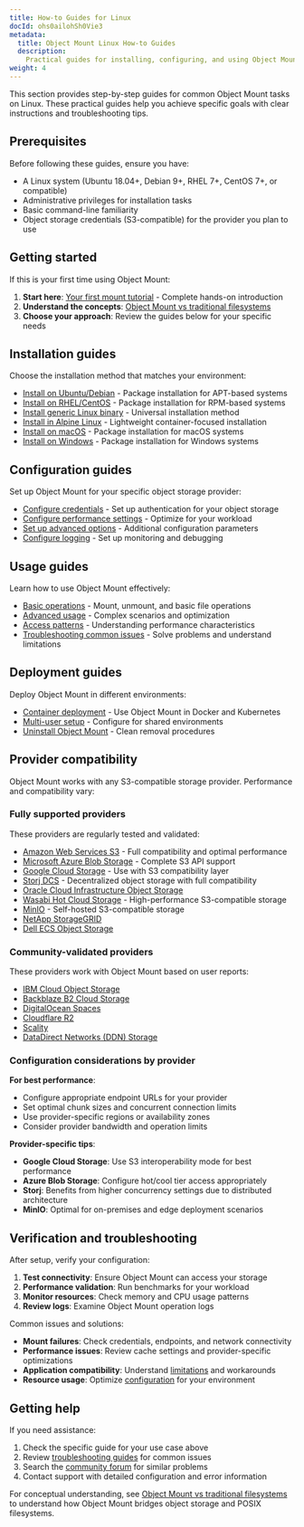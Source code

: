 ```yaml
---
title: How-to Guides for Linux
docId: ohs0ailohSh0Vie3
metadata:
  title: Object Mount Linux How-to Guides
  description:
    Practical guides for installing, configuring, and using Object Mount on Linux systems with step-by-step instructions.
weight: 4
---
```


This section provides step-by-step guides for common Object Mount tasks on Linux. These practical guides help you achieve specific goals with clear instructions and troubleshooting tips.

## Prerequisites

Before following these guides, ensure you have:

- A Linux system (Ubuntu 18.04+, Debian 9+, RHEL 7+, CentOS 7+, or compatible)
- Administrative privileges for installation tasks
- Basic command-line familiarity
- Object storage credentials (S3-compatible) for the provider you plan to use

## Getting started

If this is your first time using Object Mount:

1. **Start here**: [Your first mount tutorial](../../../tutorials/your-first-mount) - Complete hands-on introduction
2. **Understand the concepts**: [Object Mount vs traditional filesystems](../../../concepts/object-mount-vs-filesystems)
3. **Choose your approach**: Review the guides below for your specific needs

## Installation guides

Choose the installation method that matches your environment:

- [Install on Ubuntu/Debian](../installation/debian) - Package installation for APT-based systems
- [Install on RHEL/CentOS](../installation/redhat) - Package installation for RPM-based systems  
- [Install generic Linux binary](../installation/glibc) - Universal installation method
- [Install in Alpine Linux](../installation/alpine) - Lightweight container-focused installation
- [Install on macOS](../../macos/installation) - Package installation for macOS systems
- [Install on Windows](../../windows/installation) - Package installation for Windows systems

## Configuration guides

Set up Object Mount for your specific object storage provider:

- [Configure credentials](./credentials) - Set up authentication for your object storage
- [Configure performance settings](./configuration) - Optimize for your workload
- [Set up advanced options](./extraopts) - Additional configuration parameters
- [Configure logging](./appendix) - Set up monitoring and debugging

## Usage guides

Learn how to use Object Mount effectively:

- [Basic operations](./basic) - Mount, unmount, and basic file operations
- [Advanced usage](./advanced) - Complex scenarios and optimization
- [Access patterns](./access) - Understanding performance characteristics
- [Troubleshooting common issues](./limitations) - Solve problems and understand limitations

## Deployment guides

Deploy Object Mount in different environments:

- [Container deployment](./k8s) - Use Object Mount in Docker and Kubernetes
- [Multi-user setup](./tips) - Configure for shared environments
- [Uninstall Object Mount](./uninstall) - Clean removal procedures

## Provider compatibility

Object Mount works with any S3-compatible storage provider. Performance and compatibility vary:

### Fully supported providers
These providers are regularly tested and validated:

- [Amazon Web Services S3](https://aws.amazon.com/s3/) - Full compatibility and optimal performance
- [Microsoft Azure Blob Storage](https://azure.microsoft.com/services/storage/blobs/) - Complete S3 API support
- [Google Cloud Storage](https://cloud.google.com/storage/) - Use with S3 compatibility layer
- [Storj DCS](https://storj.io/) - Decentralized object storage with full compatibility
- [Oracle Cloud Infrastructure Object Storage](https://www.oracle.com/cloud/storage/object-storage.html)
- [Wasabi Hot Cloud Storage](https://wasabi.com/) - High-performance S3-compatible storage
- [MinIO](https://min.io/) - Self-hosted S3-compatible storage
- [NetApp StorageGRID](https://www.netapp.com/data-storage/storagegrid/)
- [Dell ECS Object Storage](https://www.delltechnologies.com/storage/ecs/)

### Community-validated providers  
These providers work with Object Mount based on user reports:

- [IBM Cloud Object Storage](https://www.ibm.com/cloud/object-storage)
- [Backblaze B2 Cloud Storage](https://www.backblaze.com/cloud-storage)
- [DigitalOcean Spaces](https://www.digitalocean.com/products/spaces/)
- [Cloudflare R2](https://www.cloudflare.com/developer-platform/r2/)
- [Scality](https://www.scality.com/)
- [DataDirect Networks (DDN) Storage](https://www.ddn.com)

### Configuration considerations by provider

**For best performance**:
- Configure appropriate endpoint URLs for your provider
- Set optimal chunk sizes and concurrent connection limits
- Use provider-specific regions or availability zones
- Consider provider bandwidth and operation limits

**Provider-specific tips**:
- **Google Cloud Storage**: Use S3 interoperability mode for best performance
- **Azure Blob Storage**: Configure hot/cool tier access appropriately  
- **Storj**: Benefits from higher concurrency settings due to distributed architecture
- **MinIO**: Optimal for on-premises and edge deployment scenarios

## Verification and troubleshooting

After setup, verify your configuration:

1. **Test connectivity**: Ensure Object Mount can access your storage
2. **Performance validation**: Run benchmarks for your workload
3. **Monitor resources**: Check memory and CPU usage patterns
4. **Review logs**: Examine Object Mount operation logs

Common issues and solutions:

- **Mount failures**: Check credentials, endpoints, and network connectivity
- **Performance issues**: Review cache settings and provider-specific optimizations  
- **Application compatibility**: Understand [limitations](./limitations) and workarounds
- **Resource usage**: Optimize [configuration](./configuration) for your environment

## Getting help

If you need assistance:

1. Check the specific guide for your use case above
2. Review [troubleshooting guides](./limitations) for common issues
3. Search the [community forum](https://forum.storj.io) for similar problems
4. Contact support with detailed configuration and error information

For conceptual understanding, see [Object Mount vs traditional filesystems](../../../concepts/object-mount-vs-filesystems) to understand how Object Mount bridges object storage and POSIX filesystems.
